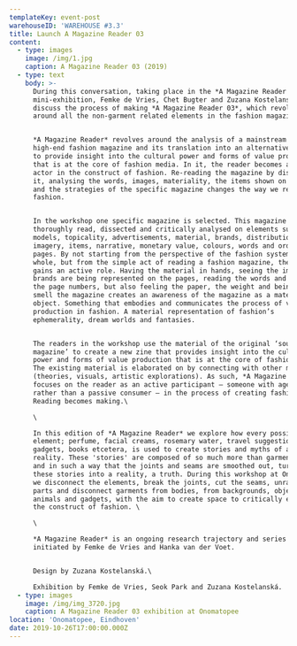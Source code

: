 ```yaml
---
templateKey: event-post
warehouseID: 'WAREHOUSE #3.3'
title: Launch A Magazine Reader 03
content:
  - type: images
    image: /img/1.jpg
    caption: A Magazine Reader 03 (2019)
  - type: text
    body: >-
      During this conversation, taking place in the *A Magazine Reader 03*
      mini-exhibition, Femke de Vries, Chet Bugter and Zuzana Kostelanská will
      discuss the process of making *A Magazine Reader 03*, which revolves
      around all the non-garment related elements in the fashion magazine.


      *A Magazine Reader* revolves around the analysis of a mainstream and
      high-end fashion magazine and its translation into an alternative new zine
      to provide insight into the cultural power and forms of value production
      that is at the core of fashion media. In it, the reader becomes an active
      actor in the construct of fashion. Re-reading the magazine by dissecting
      it, analysing the words, images, materiality, the items shown on the pages
      and the strategies of the specific magazine changes the way we read
      fashion.


      In the workshop one specific magazine is selected. This magazine is
      thoroughly read, dissected and critically analysed on elements such as
      models, topicality, advertisements, material, brands, distribution,
      imagery, items, narrative, monetary value, colours, words and order of
      pages. By not starting from the perspective of the fashion system as a
      whole, but from the simple act of reading a fashion magazine, the reader
      gains an active role. Having the material in hands, seeing the images, how
      brands are being represented on the pages, reading the words and tracing
      the page numbers, but also feeling the paper, the weight and being able to
      smell the magazine creates an awareness of the magazine as a material
      object. Something that embodies and communicates the process of value
      production in fashion. A material representation of fashion’s
      ephemerality, dream worlds and fantasies.


      The readers in the workshop use the material of the original ‘source
      magazine’ to create a new zine that provides insight into the cultural
      power and forms of value production that is at the core of fashion media.
      The existing material is elaborated on by connecting with other material
      (theories, visuals, artistic explorations). As such, *A Magazine Reader*
      focuses on the reader as an active participant – someone with agency
      rather than a passive consumer – in the process of creating fashion.
      Reading becomes making.\

      \

      In this edition of *A Magazine Reader* we explore how every possible
      element; perfume, facial creams, rosemary water, travel suggestions,
      gadgets, books etcetera, is used to create stories and myths of a future
      reality. These 'stories' are composed of so much more than garments alone,
      and in such a way that the joints and seams are smoothed out, turning
      these stories into a reality, a truth. During this workshop at Onomatopee
      we disconnect the elements, break the joints, cut the seams, unravel body
      parts and disconnect garments from bodies, from backgrounds, objects,
      animals and gadgets, with the aim to create space to critically explore
      the construct of fashion. \

      \

      *A Magazine Reader* is an ongoing research trajectory and series of zines
      initiated by Femke de Vries and Hanka van der Voet.


      Design by Zuzana Kostelanská.\

      Exhibition by Femke de Vries, Seok Park and Zuzana Kostelanská.
  - type: images
    image: /img/img_3720.jpg
    caption: A Magazine Reader 03 exhibition at Onomatopee
location: 'Onomatopee, Eindhoven'
date: 2019-10-26T17:00:00.000Z
---
```

